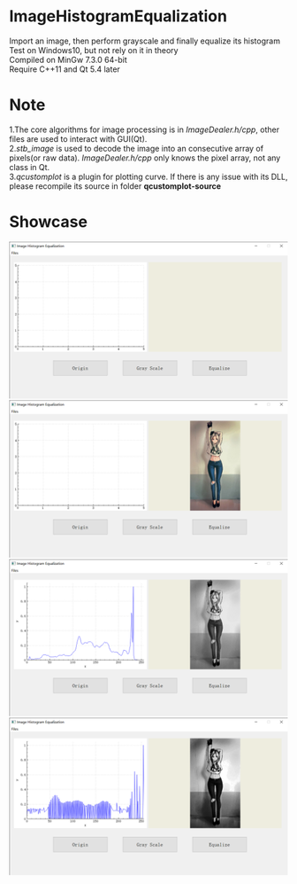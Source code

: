 # ImageHistogramEqualization
Import an image, then perform grayscale and finally equalize its histogram
<br/>
Test on Windows10, but not rely on it in theory<br/>
Compiled on MinGw 7.3.0 64-bit<br/>
Require C++11 and Qt 5.4 later<br/>

# Note
1.The core algorithms for image processing is in *ImageDealer.h/cpp*, other files are used to interact with GUI(Qt).<br/>
2.*stb_image* is used to decode the image into an consecutive array of pixels(or raw data). *ImageDealer.h/cpp* only knows the pixel array, not any class in Qt.<br/>
3.*qcustomplot* is a plugin for plotting curve. If there is any issue with its DLL, please recompile its source in folder **qcustomplot-source**<br/>

# Showcase
![Base UI](Showcases/BaseUI.png)
![Import Image](Showcases/Origin.png)
![Grayscale](Showcases/Grayscale.png)
![Histogram Equalization](Showcases/Equalization.png)
